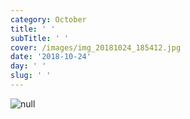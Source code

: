 ```yaml
---
category: October
title: ' '
subTitle: ' '
cover: /images/img_20181024_185412.jpg
date: '2018-10-24'
day: ' '
slug: ' '
---
```

![null](/images/img_20181024_185412.jpg)
